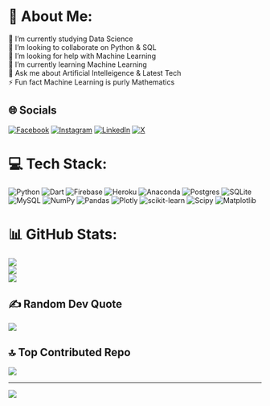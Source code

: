# 💫 About Me:
🔭 I’m currently studying Data Science<br>👯 I’m looking to collaborate on Python & SQL<br>🤝 I’m looking for help with Machine Learning<br>🌱 I’m currently learning Machine Learning<br>💬 Ask me about Artificial Intelleigence & Latest Tech<br>⚡ Fun fact Machine Learning is purly Mathematics


## 🌐 Socials
[![Facebook](https://img.shields.io/badge/Facebook-%231877F2.svg?logo=Facebook&logoColor=white)](https://www.facebook.com/anas.tahir.70.hero) [![Instagram](https://img.shields.io/badge/Instagram-%23E4405F.svg?logo=Instagram&logoColor=white)](https://www.instagram.com/anasengence/) [![LinkedIn](https://img.shields.io/badge/LinkedIn-%230077B5.svg?logo=linkedin&logoColor=white)](https://www.linkedin.com/in/anas-waleed-tahir-9a5b78214/) [![X](https://img.shields.io/badge/X-black.svg?logo=X&logoColor=white)]((https://twitter.com/anastaahir))

# 💻 Tech Stack:
![Python](https://img.shields.io/badge/python-3670A0?style=for-the-badge&logo=python&logoColor=ffdd54) ![Dart](https://img.shields.io/badge/dart-%230175C2.svg?style=for-the-badge&logo=dart&logoColor=white) ![Firebase](https://img.shields.io/badge/firebase-%23039BE5.svg?style=for-the-badge&logo=firebase) ![Heroku](https://img.shields.io/badge/heroku-%23430098.svg?style=for-the-badge&logo=heroku&logoColor=white) ![Anaconda](https://img.shields.io/badge/Anaconda-%2344A833.svg?style=for-the-badge&logo=anaconda&logoColor=white) ![Postgres](https://img.shields.io/badge/postgres-%23316192.svg?style=for-the-badge&logo=postgresql&logoColor=white) ![SQLite](https://img.shields.io/badge/sqlite-%2307405e.svg?style=for-the-badge&logo=sqlite&logoColor=white) ![MySQL](https://img.shields.io/badge/mysql-%2300000f.svg?style=for-the-badge&logo=mysql&logoColor=white) ![NumPy](https://img.shields.io/badge/numpy-%23013243.svg?style=for-the-badge&logo=numpy&logoColor=white) ![Pandas](https://img.shields.io/badge/pandas-%23150458.svg?style=for-the-badge&logo=pandas&logoColor=white) ![Plotly](https://img.shields.io/badge/Plotly-%233F4F75.svg?style=for-the-badge&logo=plotly&logoColor=white) ![scikit-learn](https://img.shields.io/badge/scikit--learn-%23F7931E.svg?style=for-the-badge&logo=scikit-learn&logoColor=white) ![Scipy](https://img.shields.io/badge/SciPy-%230C55A5.svg?style=for-the-badge&logo=scipy&logoColor=%white) ![Matplotlib](https://img.shields.io/badge/Matplotlib-%23ffffff.svg?style=for-the-badge&logo=Matplotlib&logoColor=black)
# 📊 GitHub Stats:
![](https://github-readme-stats.vercel.app/api?username=ANAS-TAAHIR&theme=merko&hide_border=false&include_all_commits=false&count_private=false)<br/>
![](https://github-readme-streak-stats.herokuapp.com/?user=ANAS-TAAHIR&theme=merko&hide_border=false)<br/>
![](https://github-readme-stats.vercel.app/api/top-langs/?username=ANAS-TAAHIR&theme=merko&hide_border=false&include_all_commits=false&count_private=false&layout=compact)

## ✍️ Random Dev Quote
![](https://quotes-github-readme.vercel.app/api?type=horizontal&theme=merko)

## 🔝 Top Contributed Repo
![](https://github-contributor-stats.vercel.app/api?username=ANAS-TAAHIR&limit=5&theme=dark&combine_all_yearly_contributions=true)

---
[![](https://visitcount.itsvg.in/api?id=ANAS-TAAHIR&icon=7&color=3)](https://visitcount.itsvg.in)

<!-- Proudly created with GPRM ( https://gprm.itsvg.in ) -->
